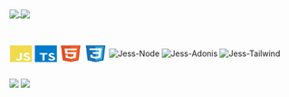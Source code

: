 <a href="https://github.com/rueljessica/github-readme-stats">
  <img height=170 align="center" src="https://github-readme-stats.vercel.app/api?username=rueljessica&hide=stars&theme=dark" />
</a>
<a href="https://github.com/rueljessica/convoychat">
  <img height=170 align="center" src="https://github-readme-stats.vercel.app/api/top-langs?username=rueljessica&layout=compact&hide_progress=true&card_width=320&theme=dark" />
</a>

##

<div style="display: inline_block"><br>
  <img align="center" alt="Jess-Js" height="30" width="40" src="https://raw.githubusercontent.com/devicons/devicon/master/icons/javascript/javascript-plain.svg">
  <img align="center" alt="Jess-Ts" height="30" width="40" src="https://raw.githubusercontent.com/devicons/devicon/master/icons/typescript/typescript-plain.svg">
  <img align="center" alt="Jess-HTML" height="30" width="40" src="https://raw.githubusercontent.com/devicons/devicon/master/icons/html5/html5-original.svg">
  <img align="center" alt="Jess-CSS" height="30" width="40" src="https://raw.githubusercontent.com/devicons/devicon/master/icons/css3/css3-original.svg">
  <img align="center" alt="Jess-Node" height="30" width="40" src="https://cdn.jsdelivr.net/gh/devicons/devicon@latest/icons/nodejs/nodejs-original.svg">
  <img align="center" alt="Jess-Adonis" height="30" width="40" src="https://cdn.jsdelivr.net/gh/devicons/devicon@latest/icons/adonisjs/adonisjs-original.svg">
  <img align="center" alt="Jess-Tailwind" height="30" width="40" src="https://cdn.jsdelivr.net/gh/devicons/devicon@latest/icons/tailwindcss/tailwindcss-original.svg">
</div>

##

<div> 
  <a href = "mailto:jessruel00@gmail.com"><img src="https://img.shields.io/badge/Gmail-D14836?style=for-the-badge&logo=gmail&logoColor=white"></a>
  <a href="https://www.linkedin.com/in/jessicaruel" target="_blank"><img src="https://img.shields.io/badge/-LinkedIn-%230077B5?style=for-the-badge&logo=linkedin&logoColor=white" target="_blank"></a> 
</div>
